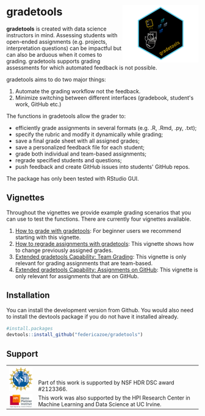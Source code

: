 # gradetools <img src='man/figures/gradetools-logo.png' align="right" width="200" alt="a hex shaped logo with a cat in front of a laptop sending out paper planes and a notepad with A+ on it. The logo reads gradetools"/>

**gradetools** is created with data science instructors in mind.  Assessing students with open-ended assignments (e.g. projects, interpretation questions) can be impactful but can also be arduous when it comes to grading. 
gradetools supports grading assessments for which automated feedback is not possible.

gradetools aims to do two major things:

1. Automate the grading workflow not the feedback. 
2. Minimize switching between different interfaces (gradebook, student's work, GitHub etc.)

The functions in gradetools allow the grader to:

- efficiently grade assignments in several formats (e.g. .R, .Rmd, .py, .txt);
- specify the rubric and modify it dynamically while grading;
- save a final grade sheet with all assigned grades;
- save a personalized feedback file for each student;
- grade both individual and team-based assignments;
- regrade specified students and questions;
- push feedback and create GitHub issues into students' GitHub repos. 

The package has only been tested with RStudio GUI.

## Vignettes

Throughout the vignettes we provide example grading scenarios that you can use to test the functions. There are currently four vignettes available. 

1. [How to grade with gradetools](https://federicazoe.github.io/gradetools/articles/grading-with-gradetools.html): For beginner users we recommend starting with this vignette.
2. [How to regrade assignments with gradetools](https://federicazoe.github.io/gradetools/articles/regrading-with-gradetools.html): This vignette shows how to change previously assigned grades.
3. [Extended gradetools Capability: Team Grading](https://federicazoe.github.io/gradetools/articles/extended-capability-teams.html): This vignette is only relevant for grading assignments that are team-based.
4. [Extended gradetools Capability: Assignments on GitHub](https://federicazoe.github.io/gradetools/articles/extended-capability-github.html): This vignette is only relevant for assignments that are on GitHub.


## Installation

You can install the development version from Github. You would also need to install the devtools package if you do not have it installed already.

``` r
#install.packages
devtools::install_github("federicazoe/gradetools")
```

## Support

<table>
  <tr style="text-align: left"> 
    <td> <img src="man/figures/nsf-logo.png" align="center" alt="NSF logo" width="120" /> </td>
    <td style="text-align: left"> <br> <br> Part of this work is supported by NSF HDR DSC award #2123366. </td>
  </tr> 
  <tr></tr>
  <tr style="text-align: left"> 
    <td> <img src="man/figures/hpi-logo.jpeg" align="center" alt="NSF logo" width="120" /> </td>
    <td style="text-align: left"> This work was also supported by the HPI Research Center in Machine Learning and Data Science at UC Irvine. </td>
  </tr>   
</table>

